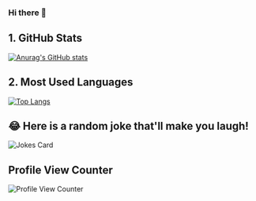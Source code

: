 ### Hi there 👋

<!--
**Ernestocardenas/Ernestocardenas** is a ✨ _special_ ✨ repository because its `README.md` (this file) appears on your GitHub profile.

Here are some ideas to get you started:

- 🔭 I’m currently working on ...
- 🌱 I’m currently learning ...
- 👯 I’m looking to collaborate on ...
- 🤔 I’m looking for help with ...
- 💬 Ask me about ...
- 📫 How to reach me: ...
- 😄 Pronouns: ...
- ⚡ Fun fact: ...
-->

## 1. GitHub Stats

[![Anurag's GitHub stats](https://github-readme-stats.vercel.app/api?username=Ernestocardenas&show_icons=true&theme=radical)](https://github.com/Ernestocardenas/github-readme-stats)

## 2. Most Used Languages

[![Top Langs](https://github-readme-stats.vercel.app/api/top-langs/?username=Ernestocardenas&theme=radical)](https://github.com/Ernestocardenas/github-readme-stats)

## 😂 Here is a random joke that'll make you laugh!
![Jokes Card](https://readme-jokes.vercel.app/api)

## Profile View Counter

![Profile View Counter](https://komarev.com/ghpvc/?username=Ernestocardenas&theme=radical)

